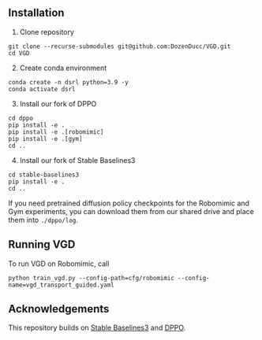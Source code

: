 ## Installation
1. Clone repository
```
git clone --recurse-submodules git@github.com:DozenDucc/VGD.git
cd VGD
```
2. Create conda environment
```
conda create -n dsrl python=3.9 -y
conda activate dsrl
```
3. Install our fork of DPPO 
```
cd dppo
pip install -e .
pip install -e .[robomimic]
pip install -e .[gym]
cd ..
```
4. Install our fork of Stable Baselines3
```
cd stable-baselines3
pip install -e .
cd ..
```
If you need pretrained diffusion policy checkpoints for the Robomimic and Gym experiments, you can download them from our shared drive and place them into `./dppo/log`.

## Running VGD
To run VGD on Robomimic, call
```
python train_vgd.py --config-path=cfg/robomimic --config-name=vgd_transport_guided.yaml
```


## Acknowledgements
This repository builds on [Stable Baselines3](https://github.com/DLR-RM/stable-baselines3) and [DPPO](https://github.com/irom-princeton/dppo).

